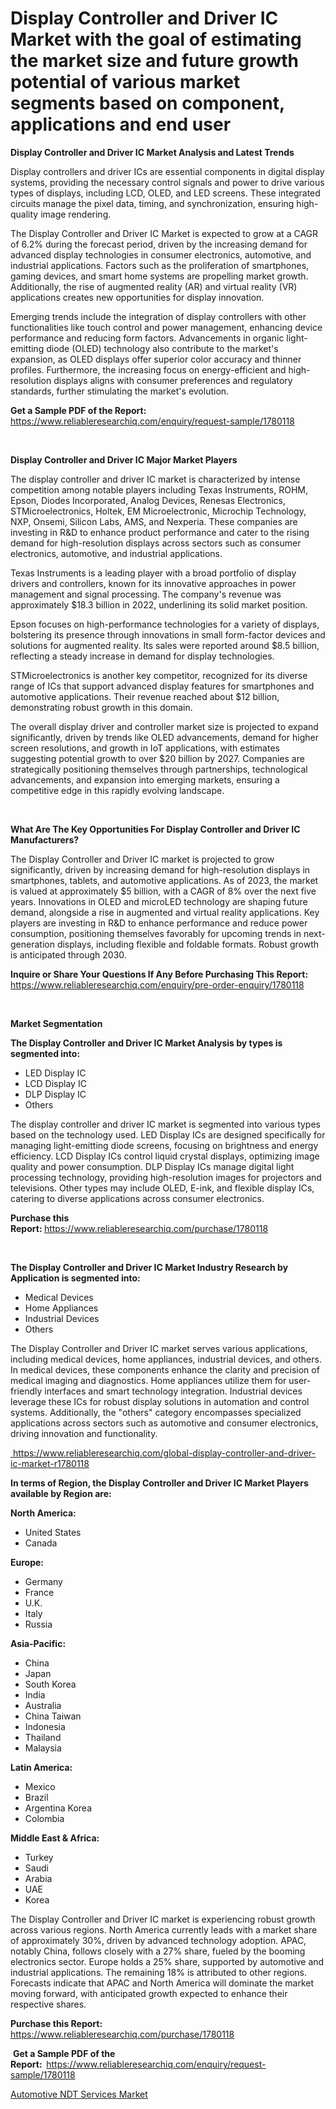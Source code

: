 <p><h1>Display Controller and Driver IC Market with the goal of estimating the market size and future growth potential of various market segments based on component, applications and end user</h1></p><p><strong>Display Controller and Driver IC Market Analysis and Latest Trends</strong></p>
<p><p>Display controllers and driver ICs are essential components in digital display systems, providing the necessary control signals and power to drive various types of displays, including LCD, OLED, and LED screens. These integrated circuits manage the pixel data, timing, and synchronization, ensuring high-quality image rendering.</p><p>The Display Controller and Driver IC Market is expected to grow at a CAGR of 6.2% during the forecast period, driven by the increasing demand for advanced display technologies in consumer electronics, automotive, and industrial applications. Factors such as the proliferation of smartphones, gaming devices, and smart home systems are propelling market growth. Additionally, the rise of augmented reality (AR) and virtual reality (VR) applications creates new opportunities for display innovation.</p><p>Emerging trends include the integration of display controllers with other functionalities like touch control and power management, enhancing device performance and reducing form factors. Advancements in organic light-emitting diode (OLED) technology also contribute to the market's expansion, as OLED displays offer superior color accuracy and thinner profiles. Furthermore, the increasing focus on energy-efficient and high-resolution displays aligns with consumer preferences and regulatory standards, further stimulating the market's evolution.</p></p>
<p><strong>Get a Sample PDF of the Report:&nbsp;</strong> <a href="https://www.reliableresearchiq.com/enquiry/request-sample/1780118?utm_campaign=3275&utm_medium=2&utm_source=Github&utm_content=ia&utm_term=25032025&utm_id=display-controller-and-driver-ic">https://www.reliableresearchiq.com/enquiry/request-sample/1780118</a></p>
<p>&nbsp;</p>
<p><strong>Display Controller and Driver IC Major Market Players</strong></p>
<p><p>The display controller and driver IC market is characterized by intense competition among notable players including Texas Instruments, ROHM, Epson, Diodes Incorporated, Analog Devices, Renesas Electronics, STMicroelectronics, Holtek, EM Microelectronic, Microchip Technology, NXP, Onsemi, Silicon Labs, AMS, and Nexperia. These companies are investing in R&D to enhance product performance and cater to the rising demand for high-resolution displays across sectors such as consumer electronics, automotive, and industrial applications.</p><p>Texas Instruments is a leading player with a broad portfolio of display drivers and controllers, known for its innovative approaches in power management and signal processing. The company's revenue was approximately $18.3 billion in 2022, underlining its solid market position.</p><p>Epson focuses on high-performance technologies for a variety of displays, bolstering its presence through innovations in small form-factor devices and solutions for augmented reality. Its sales were reported around $8.5 billion, reflecting a steady increase in demand for display technologies.</p><p>STMicroelectronics is another key competitor, recognized for its diverse range of ICs that support advanced display features for smartphones and automotive applications. Their revenue reached about $12 billion, demonstrating robust growth in this domain.</p><p>The overall display driver and controller market size is projected to expand significantly, driven by trends like OLED advancements, demand for higher screen resolutions, and growth in IoT applications, with estimates suggesting potential growth to over $20 billion by 2027. Companies are strategically positioning themselves through partnerships, technological advancements, and expansion into emerging markets, ensuring a competitive edge in this rapidly evolving landscape.</p></p>
<p>&nbsp;</p>
<p><strong>What Are The Key Opportunities For Display Controller and Driver IC Manufacturers?</strong></p>
<p><p>The Display Controller and Driver IC market is projected to grow significantly, driven by increasing demand for high-resolution displays in smartphones, tablets, and automotive applications. As of 2023, the market is valued at approximately $5 billion, with a CAGR of 8% over the next five years. Innovations in OLED and microLED technology are shaping future demand, alongside a rise in augmented and virtual reality applications. Key players are investing in R&D to enhance performance and reduce power consumption, positioning themselves favorably for upcoming trends in next-generation displays, including flexible and foldable formats. Robust growth is anticipated through 2030.</p></p>
<p><strong>Inquire or Share Your Questions If Any Before Purchasing This Report:</strong> <a href="https://www.reliableresearchiq.com/enquiry/pre-order-enquiry/1780118?utm_campaign=3275&utm_medium=2&utm_source=Github&utm_content=ia&utm_term=25032025&utm_id=display-controller-and-driver-ic">https://www.reliableresearchiq.com/enquiry/pre-order-enquiry/1780118</a></p>
<p>&nbsp;</p>
<p><strong>Market Segmentation</strong></p>
<p><strong>The Display Controller and Driver IC Market Analysis by types is segmented into:</strong></p>
<p><ul><li>LED Display IC</li><li>LCD Display IC</li><li>DLP Display IC</li><li>Others</li></ul></p>
<p><p>The display controller and driver IC market is segmented into various types based on the technology used. LED Display ICs are designed specifically for managing light-emitting diode screens, focusing on brightness and energy efficiency. LCD Display ICs control liquid crystal displays, optimizing image quality and power consumption. DLP Display ICs manage digital light processing technology, providing high-resolution images for projectors and televisions. Other types may include OLED, E-ink, and flexible display ICs, catering to diverse applications across consumer electronics.</p></p>
<p><strong>Purchase this Report:&nbsp;</strong><a href="https://www.reliableresearchiq.com/purchase/1780118?utm_campaign=3275&utm_medium=2&utm_source=Github&utm_content=ia&utm_term=25032025&utm_id=display-controller-and-driver-ic">https://www.reliableresearchiq.com/purchase/1780118</a></p>
<p>&nbsp;</p>
<p><strong>The Display Controller and Driver IC Market Industry Research by Application is segmented into:</strong></p>
<p><ul><li>Medical Devices</li><li>Home Appliances</li><li>Industrial Devices</li><li>Others</li></ul></p>
<p><p>The Display Controller and Driver IC market serves various applications, including medical devices, home appliances, industrial devices, and others. In medical devices, these components enhance the clarity and precision of medical imaging and diagnostics. Home appliances utilize them for user-friendly interfaces and smart technology integration. Industrial devices leverage these ICs for robust display solutions in automation and control systems. Additionally, the "others" category encompasses specialized applications across sectors such as automotive and consumer electronics, driving innovation and functionality.</p></p>
<p><a href="https://www.reliableresearchiq.com/global-display-controller-and-driver-ic-market-r1780118?utm_campaign=3275&utm_medium=2&utm_source=Github&utm_content=ia&utm_term=25032025&utm_id=display-controller-and-driver-ic">&nbsp;https://www.reliableresearchiq.com/global-display-controller-and-driver-ic-market-r1780118</a></p>
<p><strong>In terms of Region, the Display Controller and Driver IC Market Players available by Region are:</strong></p>
<p>
    <p> <strong> North America: </strong>
        <ul>
            <li>United States</li>
            <li>Canada</li>
        </ul>
        </p> 
    <p> <strong> Europe: </strong>
        <ul>
            <li>Germany</li>
            <li>France</li>
            <li>U.K.</li>
            <li>Italy</li>
            <li>Russia</li>
        </ul>
        </p> 
    <p> <strong> Asia-Pacific: </strong>
        <ul>
            <li>China</li>
            <li>Japan</li>
            <li>South Korea</li>
            <li>India</li>
            <li>Australia</li>
            <li>China Taiwan</li>
            <li>Indonesia</li>
            <li>Thailand</li>
            <li>Malaysia</li>
        </ul>
        </p> 
    <p> <strong> Latin America: </strong>
        <ul>
            <li>Mexico</li>
            <li>Brazil</li>
            <li>Argentina Korea</li>
            <li>Colombia</li>
        </ul>
        </p> 
    <p> <strong> Middle East & Africa: </strong>
        <ul>
            <li>Turkey</li>
            <li>Saudi</li>
            <li>Arabia</li>
            <li>UAE</li>
            <li>Korea</li>
        </ul>
    </p>
    </p>
<p><p>The Display Controller and Driver IC market is experiencing robust growth across various regions. North America currently leads with a market share of approximately 30%, driven by advanced technology adoption. APAC, notably China, follows closely with a 27% share, fueled by the booming electronics sector. Europe holds a 25% share, supported by automotive and industrial applications. The remaining 18% is attributed to other regions. Forecasts indicate that APAC and North America will dominate the market moving forward, with anticipated growth expected to enhance their respective shares.</p></p>
<p><strong>Purchase this Report: </strong><a href="https://www.reliableresearchiq.com/purchase/1780118?utm_campaign=3275&utm_medium=2&utm_source=Github&utm_content=ia&utm_term=25032025&utm_id=display-controller-and-driver-ic">https://www.reliableresearchiq.com/purchase/1780118</a></p>
<p>&nbsp;<strong>Get a Sample PDF of the Report:&nbsp;&nbsp;</strong><a href="https://www.reliableresearchiq.com/enquiry/request-sample/1780118?utm_campaign=3275&utm_medium=2&utm_source=Github&utm_content=ia&utm_term=25032025&utm_id=display-controller-and-driver-ic">https://www.reliableresearchiq.com/enquiry/request-sample/1780118</a></p>
<p><strong></strong></p>
<p><p><a href="https://github.com/merkinedry7b/Market-Research-Report-List-1/blob/main/automotive-ndt-services-market.md?utm_campaign=3275&utm_medium=2&utm_source=Github&utm_content=ia&utm_term=25032025&utm_id=display-controller-and-driver-ic">Automotive NDT Services Market</a></p></p>